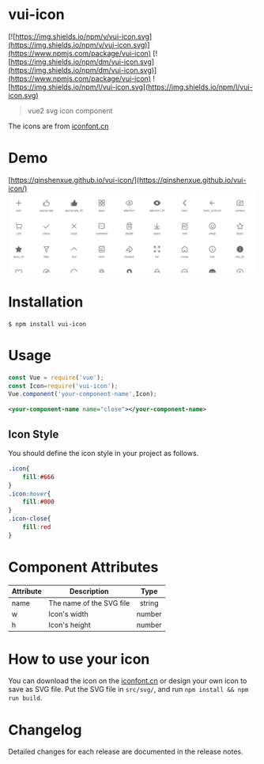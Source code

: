 # vui-icon
[![https://img.shields.io/npm/v/vui-icon.svg](https://img.shields.io/npm/v/vui-icon.svg)](https://www.npmjs.com/package/vui-icon)
[![https://img.shields.io/npm/dm/vui-icon.svg](https://img.shields.io/npm/dm/vui-icon.svg)](https://www.npmjs.com/package/vui-icon)
![https://img.shields.io/npm/l/vui-icon.svg](https://img.shields.io/npm/l/vui-icon.svg)

> vue2 svg icon component

The icons are from [iconfont.cn](http://iconfont.cn/plus/collections/detail?cid=33)


# Demo
[https://qinshenxue.github.io/vui-icon/](https://qinshenxue.github.io/vui-icon/)
![](demo.png)

# Installation
```
$ npm install vui-icon
```
# Usage
``` js
const Vue = require('vue');
const Icon=require('vui-icon');
Vue.component('your-component-name',Icon);
```
``` xml
<your-component-name name="close"></your-component-name>
```
## Icon Style
You should define the icon style in your project as follows.
``` css
.icon{
    fill:#666
}
.icon:hover{
    fill:#000
}
.icon-close{
	fill:red
}
```

# Component Attributes

| Attribute      | Description  | Type           |
| ------------- | ------------- |:-------------:|
| name      | The name of the SVG file | string |
| w      | Icon's width     |  number |
| h | Icon's height     |   number |

# How to use your icon
You can download the icon on the [iconfont.cn](http://iconfont.cn/) or design your own icon to save as SVG file. Put the SVG file in `src/svg/`, and run `npm install && npm run build`.

# Changelog
Detailed changes for each release are documented in the release notes.
